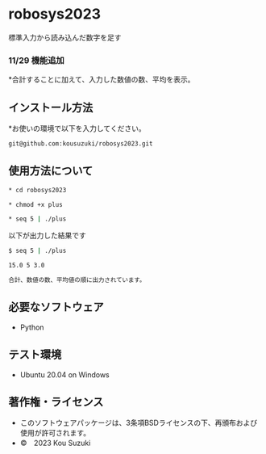 # robosys2023

標準入力から読み込んだ数字を足す

### 11/29 機能追加
*合計することに加えて、入力した数値の数、平均を表示。

## インストール方法
*お使いの環境で以下を入力してください。
```bash
git@github.com:kousuzuki/robosys2023.git
```

## 使用方法について
```bash
* cd robosys2023

* chmod +x plus

* seq 5 | ./plus 
```

以下が出力した結果です

```bash
$ seq 5 | ./plus

15.0 5 3.0

合計、数値の数、平均値の順に出力されています。
```



## 必要なソフトウェア
* Python

## テスト環境
* Ubuntu 20.04 on Windows

## 著作権・ライセンス

* このソフトウェアパッケージは、3条項BSDライセンスの下、再頒布および使用が許可されます。
* ©　2023 Kou Suzuki
